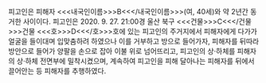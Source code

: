피고인은 피해자 <<<내국인이름>>>B<<</내국인이름>>>(여, 40세)와 약 2년간 동거한 사이이다.
피고인은 2020. 9. 27. 21:00경 울산 북구 <<<건물>>>C<<</건물>>>건물 <<<호>>>D<<</호>>>호에 있는 피고인의 주거지에서 피해자에게 다가가 얼굴을 들이대며 입맞춤하려 하였으나 이를 거부하고 방으로 들어가자, 피해자를 뒤따라 방안으로 들어가 양팔을 손으로 잡아 이불 위로 넘어뜨리고, 피고인의 상·하체를 피해자의 상·하체 전면부에 밀착시켰으며, 계속하여 피고인을 피해 달아나는 피해자를 뒤에서 끌어안는 등 피해자를 추행하였다.